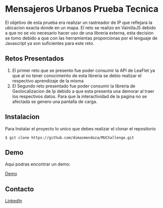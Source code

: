 # Mensajeros Urbanos Prueba Tecnica

El objetivo de esta prueba era realizar un rastreador de IP que reflejara la ubicacion exacta donde en un mapa.
El reto se realizo en VainillaJS debido a que no se vio necesario hacer uso de una libreria externa, esta decision se tomo debido a que con las herramientas proporcionas por el lenguaje de Javascript ya son suficientes para este reto.

## Retos Presentados

1. El primer reto que se presento fue poder consumir la API de LeaFlet ya que al no tener conocimeinto de esta libreria se debio realizar el respectivo aprendizaje de la misma
2. El Segundo reto presentado fue poder consumir la libreria de Geolocalizacion de Ip debido a que esta presenta una demorar al traer los respectivos datos. Para que la interactividad de la pagina no se afectada se genero una pantalla de carga.

## Instalacion

Para Instalar el proyecto lo unico que debes realizar el clonar el repositorio

`$ git clone https://github.com/dimasmendoza/MUChallenge.git`

## Demo

Aqui podras encontrar un demo:

[Demo](https://dimasmendoza.github.io/MUChallenge/)

## Contacto

[LinkedIn](https://www.linkedin.com/in/12dimasmendoza97/)
